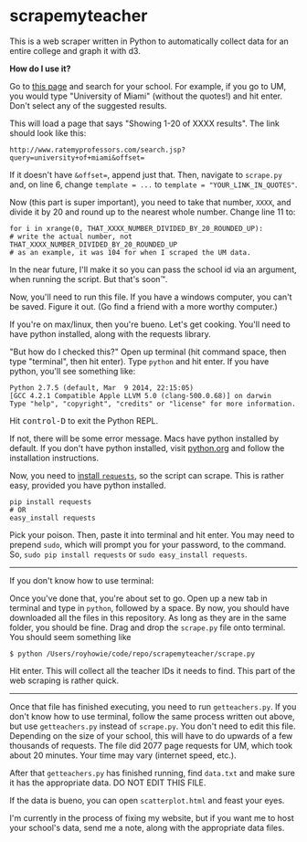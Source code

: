 scrapemyteacher
===============
This is a web scraper written in Python to automatically collect data for an entire college and graph it with d3.

**How do I use it?**

Go to [this page](http://www.ratemyprofessors.com/search.jsp) and search for your school. For example, if you go to UM, you would type "University of Miami" (without the quotes!) and hit enter. Don't select any of the suggested results.

This will load a page that says "Showing 1-20 of XXXX results". The link should look like this:

```
http://www.ratemyprofessors.com/search.jsp?query=university+of+miami&offset=
```
  
If it doesn't have `&offset=`, append just that. Then, navigate to `scrape.py` and, on line 6, change `template = ...` to `template = "YOUR_LINK_IN_QUOTES"`.

Now (this part is super important), you need to take that number, `XXXX`, and divide it by 20 and round up to the nearest whole number. Change line 11 to:

```
for i in xrange(0, THAT_XXXX_NUMBER_DIVIDED_BY_20_ROUNDED_UP):
# write the actual number, not THAT_XXXX_NUMBER_DIVIDED_BY_20_ROUNDED_UP
# as an example, it was 104 for when I scraped the UM data.
```

In the near future, I'll make it so you can pass the school id via an argument, when running the script. But that's soon™.

Now, you'll need to run this file. If you have a windows computer, you can't be saved. Figure it out. (Go find a friend with a more worthy computer.)

If you're on max/linux, then you're bueno. Let's get cooking. You'll need to have python installed, along with the requests library.

"But how do I checked this?" Open up terminal (hit command space, then type "terminal", then hit enter). Type `python` and hit enter. If you have python, you'll see something like:

```
Python 2.7.5 (default, Mar  9 2014, 22:15:05) 
[GCC 4.2.1 Compatible Apple LLVM 5.0 (clang-500.0.68)] on darwin
Type "help", "copyright", "credits" or "license" for more information.
```
  
Hit <kbd>control-D</kbd> to exit the Python REPL.
  
If not, there will be some error message. Macs have python installed by default. If you don't have python installed, visit [python.org](https://www.python.org) and follow the installation instructions.

Now, you need to [install `requests`](http://docs.python-requests.org/en/latest/user/install/), so the script can scrape. This is rather easy, provided you have python installed.
```
pip install requests
# OR
easy_install requests
```

Pick your poison. Then, paste it into terminal and hit enter. You may need to prepend `sudo`, which will prompt you for your password, to the command. So, `sudo pip install requests` or `sudo easy_install requests`.

---

If you don't know how to use terminal:

Once you've done that, you're about set to go. Open up a new tab in terminal and type in `python`, followed by a space. By now, you should have downloaded all the files in this repository. As long as they are in the same folder, you should be fine. Drag and drop the `scrape.py` file onto terminal. You should seem something like

```
$ python /Users/royhowie/code/repo/scrapemyteacher/scrape.py
```
  
Hit enter. This will collect all the teacher IDs it needs to find. This part of the web scraping is rather quick.

---

Once that file has finished executing, you need to run `getteachers.py`. If you don't know how to use terminal, follow the same process written out above, but use `getteachers.py` instead of `scrape.py`. You don't need to edit this file. Depending on the size of your school, this will have to do upwards of a few thousands of requests. The file did 2077 page requests for UM, which took about 20 minutes. Your time may vary (internet speed, etc.).

After that `getteachers.py` has finished running, find `data.txt` and make sure it has the appropriate data. DO NOT EDIT THIS FILE.

If the data is bueno, you can open `scatterplot.html` and feast your eyes.

I'm currently in the process of fixing my website, but if you want me to host your school's data, send me a note, along with the appropriate data files.
